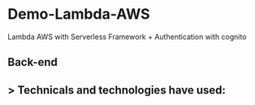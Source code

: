 # Demo-Lambda-AWS
Lambda AWS with Serverless Framework + Authentication with cognito

## Back-end
&gt; Technicals and technologies have used:
- 

